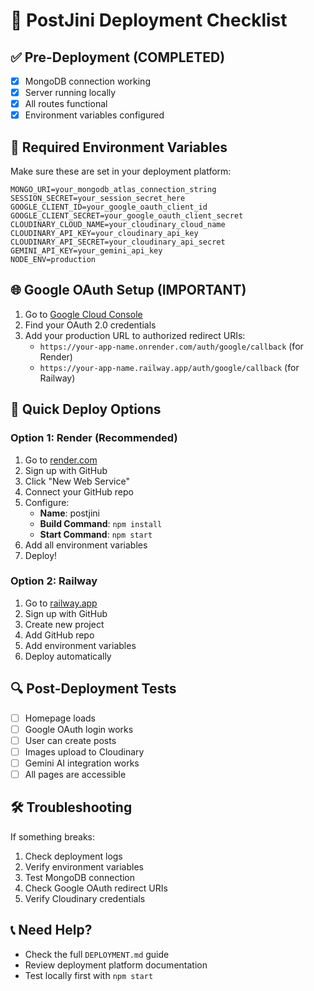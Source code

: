 # 🚀 PostJini Deployment Checklist

## ✅ Pre-Deployment (COMPLETED)
- [x] MongoDB connection working
- [x] Server running locally
- [x] All routes functional
- [x] Environment variables configured

## 🔧 Required Environment Variables
Make sure these are set in your deployment platform:

```
MONGO_URI=your_mongodb_atlas_connection_string
SESSION_SECRET=your_session_secret_here
GOOGLE_CLIENT_ID=your_google_oauth_client_id
GOOGLE_CLIENT_SECRET=your_google_oauth_client_secret
CLOUDINARY_CLOUD_NAME=your_cloudinary_cloud_name
CLOUDINARY_API_KEY=your_cloudinary_api_key
CLOUDINARY_API_SECRET=your_cloudinary_api_secret
GEMINI_API_KEY=your_gemini_api_key
NODE_ENV=production
```

## 🌐 Google OAuth Setup (IMPORTANT)
1. Go to [Google Cloud Console](https://console.cloud.google.com/)
2. Find your OAuth 2.0 credentials
3. Add your production URL to authorized redirect URIs:
   - `https://your-app-name.onrender.com/auth/google/callback` (for Render)
   - `https://your-app-name.railway.app/auth/google/callback` (for Railway)

## 🚀 Quick Deploy Options

### Option 1: Render (Recommended)
1. Go to [render.com](https://render.com)
2. Sign up with GitHub
3. Click "New Web Service"
4. Connect your GitHub repo
5. Configure:
   - **Name**: postjini
   - **Build Command**: `npm install`
   - **Start Command**: `npm start`
6. Add all environment variables
7. Deploy!

### Option 2: Railway
1. Go to [railway.app](https://railway.app)
2. Sign up with GitHub
3. Create new project
4. Add GitHub repo
5. Add environment variables
6. Deploy automatically

## 🔍 Post-Deployment Tests
- [ ] Homepage loads
- [ ] Google OAuth login works
- [ ] User can create posts
- [ ] Images upload to Cloudinary
- [ ] Gemini AI integration works
- [ ] All pages are accessible

## 🛠️ Troubleshooting
If something breaks:
1. Check deployment logs
2. Verify environment variables
3. Test MongoDB connection
4. Check Google OAuth redirect URIs
5. Verify Cloudinary credentials

## 📞 Need Help?
- Check the full `DEPLOYMENT.md` guide
- Review deployment platform documentation
- Test locally first with `npm start` 
